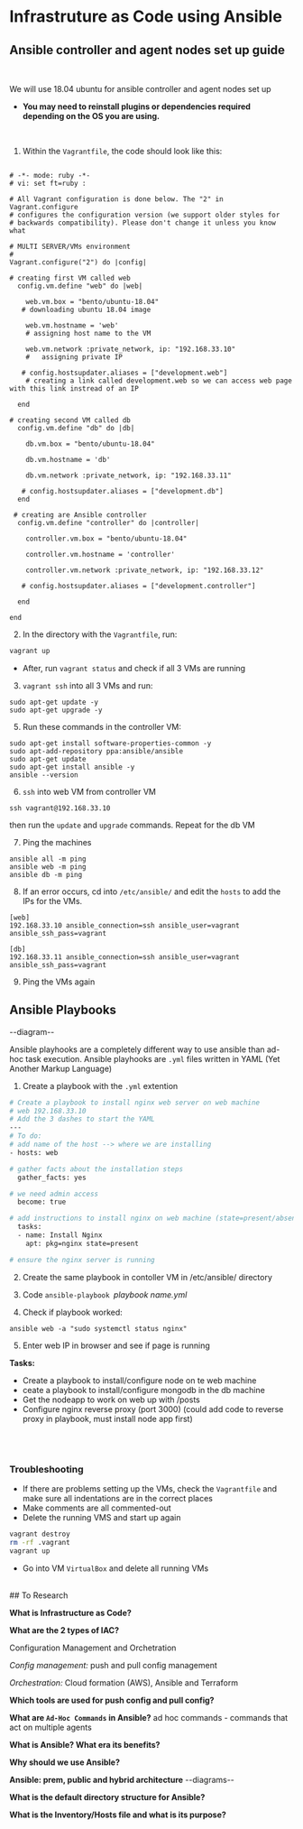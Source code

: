 # Infrastruture as Code using Ansible

## Ansible controller and agent nodes set up guide

<br>

We will use 18.04 ubuntu for ansible controller and agent nodes set up 
- **You may need to reinstall plugins or dependencies required depending on the OS you are using.**

<br>

1. Within the `Vagrantfile`, the code should look like this:
```vagrant 

# -*- mode: ruby -*-
# vi: set ft=ruby :

# All Vagrant configuration is done below. The "2" in Vagrant.configure
# configures the configuration version (we support older styles for
# backwards compatibility). Please don't change it unless you know what

# MULTI SERVER/VMs environment 
#
Vagrant.configure("2") do |config|

# creating first VM called web  
  config.vm.define "web" do |web|
    
    web.vm.box = "bento/ubuntu-18.04"
   # downloading ubuntu 18.04 image

    web.vm.hostname = 'web'
    # assigning host name to the VM
    
    web.vm.network :private_network, ip: "192.168.33.10"
    #   assigning private IP
    
   # config.hostsupdater.aliases = ["development.web"]
    # creating a link called development.web so we can access web page with this link instread of an IP   
        
  end
  
# creating second VM called db
  config.vm.define "db" do |db|
    
    db.vm.box = "bento/ubuntu-18.04"
    
    db.vm.hostname = 'db'
    
    db.vm.network :private_network, ip: "192.168.33.11"
    
   # config.hostsupdater.aliases = ["development.db"]     
  end

 # creating are Ansible controller
  config.vm.define "controller" do |controller|
    
    controller.vm.box = "bento/ubuntu-18.04"
    
    controller.vm.hostname = 'controller'
    
    controller.vm.network :private_network, ip: "192.168.33.12"
    
   # config.hostsupdater.aliases = ["development.controller"] 
    
  end

end
```

2. In the directory with the `Vagrantfile`, run:
```bash
vagrant up
```
  - After, run `vagrant status` and check if all 3 VMs are running

3. `vagrant ssh` into all 3 VMs and run:
```vagrant
sudo apt-get update -y
sudo apt-get upgrade -y
```
<!-- 4. `vagrant ssh` into the controller VM and ping the different VMs
```vagrant
ping 192.168.33.10 = *web*
ping 192.168.33.11 = *db*
```
and check for responses -->

5. Run these commands in the controller VM:
```vagrant
sudo apt-get install software-properties-common -y
sudo apt-add-repository ppa:ansible/ansible
sudo apt-get update
sudo apt-get install ansible -y
ansible --version
```

6. `ssh` into web VM from controller VM
```vagrant
ssh vagrant@192.168.33.10
```
then run the `update` and `upgrade` commands. Repeat for the db VM

7. Ping the machines
```vagrant
ansible all -m ping
ansible web -m ping
ansible db -m ping
```
8. If an error occurs, cd into `/etc/ansible/` and edit the `hosts` to add the IPs for the VMs.

```vagrant
[web]
192.168.33.10 ansible_connection=ssh ansible_user=vagrant ansible_ssh_pass=vagrant

[db]
192.168.33.11 ansible_connection=ssh ansible_user=vagrant ansible_ssh_pass=vagrant
```
9. Ping the VMs again


## Ansible Playbooks
--diagram--

Ansible playhooks are a completely different way to use ansible than ad-hoc task execution. Ansible playhooks are `.yml` files written in YAML (Yet Another Markup Language) 

1. Create a playbook with the `.yml` extention
```bash
# Create a playbook to install nginx web server on web machine
# web 192.168.33.10
# Add the 3 dashes to start the YAML
---
# To do:
# add name of the host --> where we are installing
- hosts: web

# gather facts about the installation steps
  gather_facts: yes

# we need admin access
  become: true

# add instructions to install nginx on web machine (state=present/absent)
  tasks:
  - name: Install Nginx
    apt: pkg=nginx state=present

# ensure the nginx server is running
```
2. Create the same playbook in contoller VM in /etc/ansible/ directory

3. Code `ansible-playbook `*playbook name.yml*

4. Check if playbook worked:
```vagrant
ansible web -a "sudo systemctl status nginx"
```
5. Enter web IP in browser and see if page is running


**Tasks:**

- Create a playbook to install/configure node on te web machine
- ceate a playbook to install/configure mongodb in the db machine
- Get the nodeapp to work on web up with /posts
- Configure nginx reverse proxy (port 3000)
(could add code to reverse proxy in playbook, must install node app first)

<br>
<br>

### **Troubleshooting**
- If there are problems setting up the VMs, check the `Vagrantfile` and make sure all indentations are in the correct places
- Make comments are all commented-out
- Delete the running VMS and start up again
```bash
vagrant destroy
rm -rf .vagrant
vagrant up
```
- Go into VM `VirtualBox` and delete all running VMs


<br>
## To Research

**What is Infrastructure as Code?**


**What are the 2 types of IAC?**

Configuration Management and Orchetration

*Config management:* push and pull config management

*Orchestration:* Cloud formation (AWS), Ansible and Terraform

**Which tools are used for push config and pull config?**

**What are `Ad-Hoc Commands` in Ansible?**
ad hoc commands - commands that act on multiple agents

**What is Ansible? What era its benefits?**


**Why should we use Ansible?**


**Ansible: prem, public and hybrid architecture**
--diagrams--

**What is the default directory structure for Ansible?**


**What is the Inventory/Hosts file and what is its purpose?**


